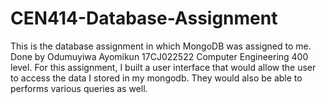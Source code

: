 # CEN414-Database-Assignment
This is the database assignment in which MongoDB was assigned to me. Done by Odumuyiwa Ayomikun 17CJ022522 Computer Engineering 400 level. For this assignment, I built a user interface that would allow the user to access the data I stored in my mongodb. They would also be able to performs various queries as well.
